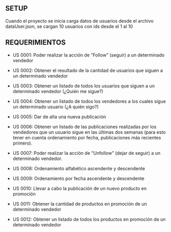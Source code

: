 ## SETUP

Cuando el proyecto se inicia carga datos de usuarios desde el archivo dataUser.json, 
se cargan 10 usuarios con ids desde el 1 al 10

## REQUERIMIENTOS

- US 0001: Poder realizar la acción de “Follow” (seguir) a un determinado vendedor
- US 0002: Obtener el resultado de la cantidad de usuarios que siguen a un
  determinado vendedor
  
- US 0003: Obtener un listado de todos los usuarios que siguen a un determinado
vendedor (¿Quién me sigue?)
  
- US 0004: Obtener un listado de todos los vendedores a los cuales sigue un
  determinado usuario (¿A quién sigo?)
  
- US 0005: Dar de alta una nueva publicación

- US 0006: Obtener un listado de las publicaciones realizadas por los vendedores que
  un usuario sigue en las últimas dos semanas (para esto tener en cuenta
  ordenamiento por fecha, publicaciones más recientes primero).
  
- US 0007: Poder realizar la acción de “Unfollow” (dejar de seguir) a un determinado
  vendedor.
  
- US 0008: Ordenamiento alfabético ascendente y descendente

- US 0009: Ordenamiento por fecha ascendente y descendente

- US 0010: Llevar a cabo la publicación de un nuevo producto en promoción

- US 0011: Obtener la cantidad de productos en promoción de un determinado
  vendedor
  
- US 0012: Obtener un listado de todos los productos en promoción de un
  determinado vendedor
  

